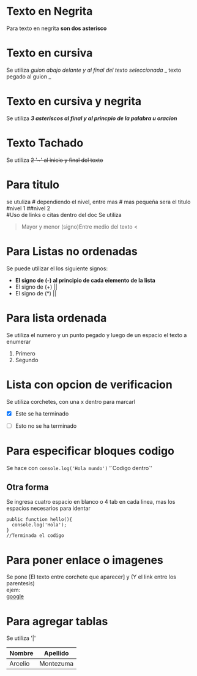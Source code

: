 # Texto en Negrita  
Para texto en negrita **son dos asterisco**  

# Texto en cursiva  
Se utiliza  _guion abajo delante y al final del texto seleccionada_  _ texto pegado al guion   _

# Texto en cursiva y negrita
Se utiliza ***3 asteriscos al final y al princpio de la palabra u oracion***

# Texto Tachado
Se utiliza ~~2 '~' al inicio y final del texto~~

# Para titulo
se utuliza # dependiendo el nivel, entre mas # mas pequeña sera el titulo #nivel 1 ##nivel 2  
#Uso de links o citas dentro del doc
Se utiliza 

> Mayor y menor (signo)Entre medio del texto
<  

# Para Listas no ordenadas  
Se puede utilizar el los siguiente signos:  
- **El signo de  (-) al principio de cada elemento de la lista**
- El signo de (+) ||  
- El signo de  (*) ||  
# Para lista ordenada  
Se utiliza el numero y un punto pegado y luego de un espacio el texto a enumerar
1. Primero
2. Segundo  

# Lista con opcion de verificacion
Se utiliza corchetes, con una x dentro para marcarl  

- [x] Este se ha terminado

- [ ] Esto no se ha terminado

# Para especificar bloques codigo  
Se hace con `console.log('Hola mundo')` '´Codigo dentro´'

## Otra forma
Se ingresa cuatro espacio en blanco o 4 tab en cada linea, mas los espacios necesarios para identar  

	public function hello(){
	  console.log('Hola');
	}
	//Terminada el codigo

# Para poner enlace o imagenes
Se pone [El texto entre corchete que aparecer] y (Y el link entre los parentesis)  
ejem:  
[google](google.com) 

# Para agregar tablas
Se utiliza '|'

|Nombre|Apellido|
|------|--------|
|Arcelio|Montezuma|






